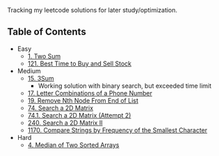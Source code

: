 
Tracking my leetcode solutions for later study/optimization. 

## Table of Contents

* Easy
    - [1. Two Sum](python/1.py)
    - [121. Best Time to Buy and Sell Stock](python/121.py)
* Medium
    - [15. 3Sum](python/15.py)
        - Working solution with binary search, but exceeded time limit
    - [17. Letter Combinations of a Phone Number](python/17.py)
    - [19. Remove Nth Node From End of List](python/19.py)
    - [74. Search a 2D Matrix](python/74.py)
    - [74.1. Search a 2D Matrix (Attempt 2)](python/74.1.py)
    - [240. Search a 2D Matrix II](python/240.py)
    - [1170. Compare Strings by Frequency of the Smallest Character](python/1170.py) 
* Hard
    - [4. Median of Two Sorted Arrays](python/4.py)